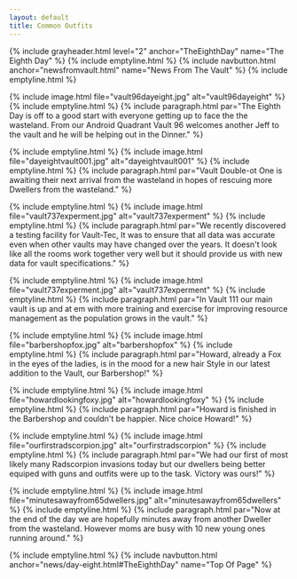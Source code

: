 ```yaml
---
layout: default
title: Common Outfits
---
```

{% include grayheader.html level="2" anchor="TheEighthDay" name="The Eighth Day" %}
{% include emptyline.html %}
{% include navbutton.html anchor="newsfromvault.html" name="News From The Vault" %}
{% include emptyline.html %}

{% include image.html file="vault96dayeight.jpg" alt="vault96dayeight" %}
{% include emptyline.html %}
{% include paragraph.html par="The Eighth Day is off to a good start with everyone getting up to face the the wasteland. From our Android Quadrant Vault 96 welcomes another Jeff to the vault and he will be helping out in the Dinner." %}

{% include emptyline.html %}
{% include image.html file="dayeightvault001.jpg" alt="dayeightvault001" %}
{% include emptyline.html %}
{% include paragraph.html par="Vault Double-ot One is awaiting their next arrival from the wasteland in hopes of rescuing more Dwellers from the wasteland." %}

{% include emptyline.html %}
{% include image.html file="vault737experment.jpg" alt="vault737experment" %}
{% include emptyline.html %}
{% include paragraph.html par="We recently discovered a testing facility for Vault-Tec, It was to ensure that all data was accurate even when other vaults may have changed over the years. It doesn't look like all the rooms work together very well but it should provide us with new data for vault specifications." %}

{% include emptyline.html %}
{% include image.html file="vault737experment.jpg" alt="vault737experment" %}
{% include emptyline.html %}
{% include paragraph.html par="In Vault 111 our main vault is up and at em with more training and exercise for improving resource management as the population grows in the vault." %}

{% include emptyline.html %}
{% include image.html file="barbershopfox.jpg" alt="barbershopfox" %}
{% include emptyline.html %}
{% include paragraph.html par="Howard, already a Fox in the eyes of the ladies, is in the mood for a new hair Style in our latest addition to the Vault, our Barbershop!" %}

{% include emptyline.html %}
{% include image.html file="howardlookingfoxy.jpg" alt="howardlookingfoxy" %}
{% include emptyline.html %}
{% include paragraph.html par="Howard is finished in the Barbershop and couldn't be happier. Nice choice Howard!" %}

{% include emptyline.html %}
{% include image.html file="ourfirstradscorpion.jpg" alt="ourfirstradscorpion" %}
{% include emptyline.html %}
{% include paragraph.html par="We had our first of most likely many Radscorpion invasions today but our dwellers being better equiped with guns and outfits were up to the task. Victory was ours!" %}

{% include emptyline.html %}
{% include image.html file="minutesawayfrom65dwellers.jpg" alt="minutesawayfrom65dwellers" %}
{% include emptyline.html %}
{% include paragraph.html par="Now at the end of the day we are hopefully minutes away from another Dweller from the wasteland. However moms are busy with 10 new young ones running around." %}

{% include emptyline.html %}
{% include navbutton.html anchor="news/day-eight.html#TheEighthDay" name="Top Of Page" %}
